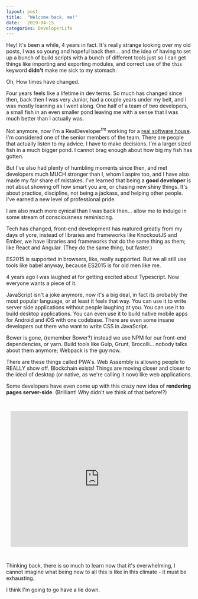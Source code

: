 ```yaml
---
layout: post
title:  "Welcome back, me!"
date:   2019-04-15
categories: DeveloperLife
---
```


Hey! It's been a while, 4 years in fact. It's really strange looking over my old posts, I was so young and hopeful back then... and the idea of having to set up a bunch of build scripts with a bunch of different tools just so I can get things like importing and exporting modules, and correct use of the ```this``` keyword **didn't** make me sick to my stomach.

Oh, How times have changed.

Four years feels like a lifetime in dev terms. So much has changed since then, back then I was very Junior, had a couple years under my belt, and I was mostly learning as I went along. One half of a team of two developers, a small fish in an even smaller pond leaving me with a sense that I was much better than I actually was.

Not anymore, now I'm a RealDeveloper<sup>tm</sup> working for a [real software house](https://codeweavers.net). I'm considered one of the senior members of the team. There are people that actually listen to my advice. I have to make decisions. I'm a larger sized fish in a much bigger pond. I cannot brag enough about how big my fish has gotten.

But I've also had plenty of humbling moments since then, and met developers much MUCH stronger than I, whom I aspire too, and I have also made my fair share of mistakes. I've learned that being a **good developer** is not about showing off how smart you are, or chasing new shiny things. It's about practice, discipline, not being a jackass, and helping other people. I've earned a new level of professional pride.

I am also much more cynical than I was back then... allow me to indulge in some stream of consciousness reminiscing.

Tech has changed, front-end development has matured greatly from my days of yore, instead of libraries and frameworks like KnockoutJS and Ember, we have libraries and frameworks that do the same thing as them; like React and Angular. (They do the same thing, but faster.)

ES2015 is supported in browsers, like, really supported. But we all still use tools like babel anyway, because ES2015 is for old men like me.

4 years ago I was laughed at for getting excited about Typescript. Now everyone wants a piece of it.

JavaScript isn't a joke anymore, now it's a big deal, in fact its probably the most popular language, or at least it feels that way. You can use it to write server side applications without people laughing at you. You can use it to build desktop applications. You can even use it to build native mobile apps for Android and iOS with one codebase. There are even some insane developers out there who want to write CSS in JavaScript.

Bower is gone, (remember Bower?) instead we use NPM for our front-end dependencies, or yarn. Build tools like Gulp, Grunt, Brocolli... nobody talks about them anymore; Webpack is the guy now.

There are these things called PWA's. Web Assembly is allowing people to REALLY show off. Blockchain exists! Things are moving closer and closer to the ideal of desktop (or native, as we're calling it now) like web applications.

Some developers have even come up with this crazy new idea of **rendering pages server-side**. (Brilliant! Why didn't we think of that before!?)

<div style="display: flex; justify-content: center; margin: 3em 0">
<iframe src="https://giphy.com/embed/3o6MbqHiE376ktPX9K" width="480" height="366" frameBorder="0" class="giphy-embed" allowFullScreen></iframe>
</div>

Thinking back, there is so much to learn now that it's overwhelming, I cannot imagine what being new to all this is like in this climate - it must be exhausting.

I think I'm going to go have a lie down.
